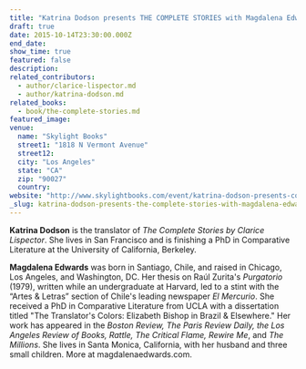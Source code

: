 ```yaml
---
title: "Katrina Dodson presents THE COMPLETE STORIES with Magdalena Edwards"
draft: true
date: 2015-10-14T23:30:00.000Z
end_date:
show_time: true
featured: false
description:
related_contributors:
  - author/clarice-lispector.md
  - author/katrina-dodson.md
related_books:
  - book/the-complete-stories.md
featured_image: 
venue:
  name: "Skylight Books"
  street1: "1818 N Vermont Avenue"
  street12:
  city: "Los Angeles"
  state: "CA"
  zip: "90027"
  country:
website: "http://www.skylightbooks.com/event/katrina-dodson-presents-complete-stories-clarice-lispector-magdalena-edwards"
_slug: katrina-dodson-presents-the-complete-stories-with-magdalena-edwards
---
```


**Katrina Dodson** is the translator of _The Complete Stories by Clarice Lispector_. She lives in San Francisco and is finishing a PhD in Comparative Literature at the University of California, Berkeley.

**Magdalena Edwards** was born in Santiago, Chile, and raised in Chicago, Los Angeles, and Washington, DC. Her thesis on Raúl Zurita's _Purgatorio_ (1979), written while an undergraduate at Harvard, led to a stint with the “Artes & Letras” section of Chile's leading newspaper _El Mercurio_. She received a PhD in Comparative Literature from UCLA with a dissertation titled "The Translator's Colors: Elizabeth Bishop in Brazil & Elsewhere." Her work has appeared in the _Boston Review, The Paris Review Daily, the Los Angeles Review of Books, Rattle, The Critical Flame, Rewire Me_, and _The Millions_. She lives in Santa Monica, California, with her husband and three small children. More at magdalenaedwards.com.

